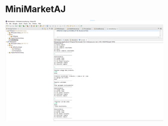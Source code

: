 # MiniMarketAJ
![alt text](http://github.com/kazp058/MiniMarketAJ/blob/main/Pruebas/Screenshot%202022-06-01%20175812.png)
